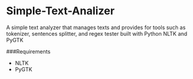 Simple-Text-Analizer
====================

A simple text analyzer that manages texts and provides for tools such as tokenizer, sentences splitter, and regex tester built with Python NLTK and PyGTK

###Requirements

- NLTK
- PyGTK

